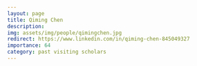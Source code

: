 ```yaml
---
layout: page
title: Qiming Chen
description:
img: assets/img/people/qimingchen.jpg
redirect: https://www.linkedin.com/in/qiming-chen-845049327
importance: 64
category: past visiting scholars
---
```


